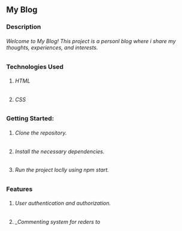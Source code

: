 ## My Blog ## 

### Description ###
###### _Welcome to My Blog! This project is a personl blog where i share my thoughts, experiences, and interests._ ######

### Technologies Used ###
1. ###### _HTML_ ######
2. ###### _CSS_ ###### 

### Getting Started: ###
1. ###### _Clone the repository._ ######
2. ###### _Install the necessary dependencies._ ######
3. ###### _Run the project loclly using npm start._ ######

### Features ###
1. ###### _User authentication and authorization._ ######
2. ###### _Commenting system for reders to 